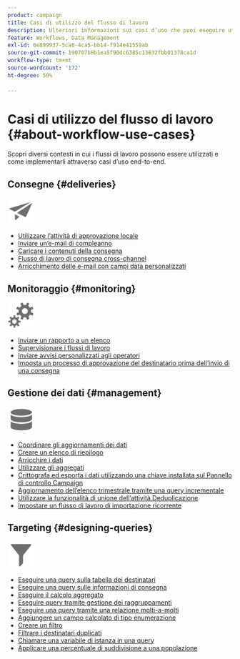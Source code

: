 ```yaml
---
product: campaign
title: Casi di utilizzo del flusso di lavoro
description: Ulteriori informazioni sui casi d’uso che puoi eseguire utilizzando i flussi di lavoro di Campaign
feature: Workflows, Data Management
exl-id: 6e899937-5ca0-4ca5-bb14-f914e41559ab
source-git-commit: 190707b8b1ea5f90dc6385c13832fbb01378ca1d
workflow-type: tm+mt
source-wordcount: '172'
ht-degree: 59%

---
```


# Casi di utilizzo del flusso di lavoro {#about-workflow-use-cases}

Scopri diversi contesti in cui i flussi di lavoro possono essere utilizzati e come implementarli attraverso casi d’uso end-to-end.

## Consegne {#deliveries}

<img src="assets/do-not-localize/icon_send.svg" width="60px">

* [Utilizzare l’attività di approvazione locale](local-approval-activity.md)
* [Inviare un’e-mail di compleanno](send-a-birthday-email.md)
* [Caricare i contenuti della consegna](load-delivery-content.md)
* [Flusso di lavoro di consegna cross-channel](cross-channel-delivery-workflow.md)
* [Arricchimento delle e-mail con campi data personalizzati](email-enrichment-with-custom-date-fields.md)

## Monitoraggio {#monitoring}

<img src="assets/do-not-localize/icon_monitoring.svg" width="60px">

* [Inviare un rapporto a un elenco](send-a-report-to-a-list.md)
* [Supervisionare i flussi di lavoro](workflow-supervision.md)
* [Inviare avvisi personalizzati agli operatori](send-alerts-to-operators.md)
* [Imposta un processo di approvazione del destinatario prima dell’invio di una consegna](local-approval-activity.md)

## Gestione dei dati {#management}

<img src="assets/do-not-localize/icon_manage.svg" width="60px">

* [Coordinare gli aggiornamenti dei dati](coordinate-data-updates.md)
* [Creare un elenco di riepilogo](create-a-summary-list.md)
* [Arricchire i dati](enrich-data.md)
* [Utilizzare gli aggregati](using-aggregates.md)
* [Crittografa ed esporta i dati utilizzando una chiave installata sul Pannello di controllo Campaign](use-workflow-data.md#use-case-gpg-encrypt)
* [Aggiornamento dell’elenco trimestrale tramite una query incrementale](quarterly-list-update.md)
* [Utilizzare la funzionalità di unione dell’attività Deduplicazione](deduplication-merge.md)
* [Impostare un flusso di lavoro di importazione ricorrente](recurring-import-workflow.md)

## Targeting {#designing-queries}

<img src="assets/do-not-localize/icon_filter.svg" width="60px">

* [Eseguire una query sulla tabella dei destinatari](querying-recipient-table.md)
* [Eseguire una query sulle informazioni di consegna](query-delivery-info.md)
* [Eseguire il calcolo aggregato](compute-aggregates.md)
* [Eseguire query tramite gestione dei raggruppamenti](query-grouping-management.md)
* [Eseguire una query tramite una relazione molti-a-molti](query-many-to-many-relationship.md)
* [Aggiungere un campo calcolato di tipo enumerazione](adding-enumeration-type-calculated-field.md)
* [Creare un filtro](create-a-filter.md)
* [Filtrare i destinatari duplicati](filter-duplicated-recipients.md)
* [Chiamare una variabile di istanza in una query](javascript-scripts-and-templates.md#calling-an-instance-variable-in-a-query)
* [Applicare una percentuale di suddivisione a una popolazione](javascript-scripts-and-templates.md#example)
